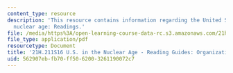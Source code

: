 ```yaml
---
content_type: resource
description: 'This resource contains information regarding the United States in the
  nuclear age: Readings.'
file: /media/https%3A/open-learning-course-data-rc.s3.amazonaws.com/21h-211-the-united-states-in-the-nuclear-age-spring-2016/562907ebfb70ff5062003261190072c7_MIT21H_211S16_Organization.pdf
file_type: application/pdf
resourcetype: Document
title: '21H.211S16 U.S. in the Nuclear Age - Reading Guides: Organization Men'
uid: 562907eb-fb70-ff50-6200-3261190072c7
---
```

